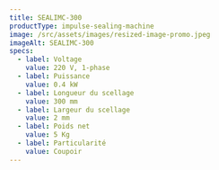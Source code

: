 ```yaml
---
title: SEALIMC-300
productType: impulse-sealing-machine
image: /src/assets/images/resized-image-promo.jpeg
imageAlt: SEALIMC-300
specs:
  - label: Voltage
    value: 220 V, 1-phase
  - label: Puissance
    value: 0.4 kW
  - label: Longueur du scellage
    value: 300 mm
  - label: Largeur du scellage
    value: 2 mm
  - label: Poids net
    value: 5 Kg
  - label: Particularité
    value: Coupoir
---
```

